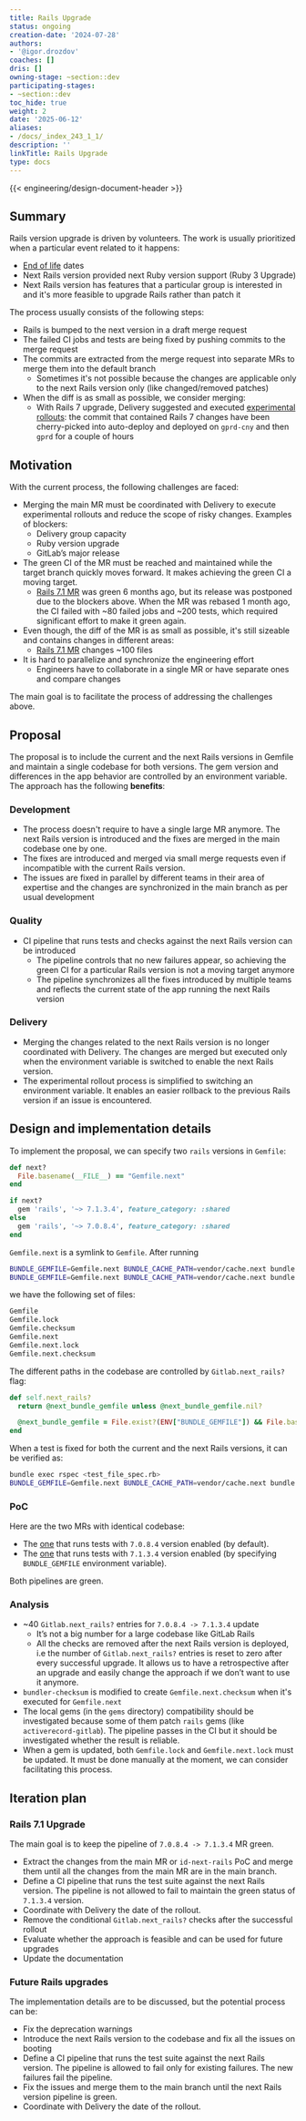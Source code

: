 ```yaml
---
title: Rails Upgrade
status: ongoing
creation-date: '2024-07-28'
authors:
- '@igor.drozdov'
coaches: []
dris: []
owning-stage: ~section::dev
participating-stages:
- ~section::dev
toc_hide: true
weight: 2
date: '2025-06-12'
aliases:
- /docs/_index_243_1_1/
description: ''
linkTitle: Rails Upgrade
type: docs
---
```


<!-- This renders the design document header on the detail page, so don't remove it-->
{{< engineering/design-document-header >}}

## Summary

Rails version upgrade is driven by volunteers. The work is usually prioritized when a particular event related to it happens:

- [End of life](https://endoflife.date/rails) dates
- Next Rails version provided next Ruby version support (Ruby 3 Upgrade)
- Next Rails version has features that a particular group is interested in and it's more feasible to upgrade Rails rather than patch it

The process usually consists of the following steps:

- Rails is bumped to the next version in a draft merge request
- The failed CI jobs and tests are being fixed by pushing commits to the merge request
- The commits are extracted from the merge request into separate MRs to merge them into the default branch
  - Sometimes it's not possible because the changes are applicable only to the next Rails version only (like changed/removed patches)
- When the diff is as small as possible, we consider merging:
  - With Rails 7 upgrade, Delivery suggested and executed [experimental rollouts](https://gitlab.com/groups/gitlab-org/-/epics/7875#note_1341821006): the commit that contained Rails 7 changes have been cherry-picked into auto-deploy and deployed on `gprd-cny` and then `gprd` for a couple of hours

## Motivation

With the current process, the following challenges are faced:

- Merging the main MR must be coordinated with Delivery to execute experimental rollouts and reduce the scope of risky changes. Examples of blockers:
  - Delivery group capacity
  - Ruby version upgrade
  - GitLab’s major release
- The green CI of the MR must be reached and maintained while the target branch quickly moves forward. It makes achieving the green CI a moving target.
  - [Rails 7.1 MR](https://gitlab.com/gitlab-org/gitlab/-/merge_requests/124004) was green 6 months ago, but its release was postponed due to the blockers above. When the MR was rebased 1 month ago, the CI failed with ~80 failed jobs and ~200 tests, which required significant effort to make it green again.
- Even though, the diff of the MR is as small as possible, it's still sizeable and contains changes in different areas:
  - [Rails 7.1 MR](https://gitlab.com/gitlab-org/gitlab/-/merge_requests/124004) changes ~100 files
- It is hard to parallelize and synchronize the engineering effort
  - Engineers have to collaborate in a single MR or have separate ones and compare changes

The main goal is to facilitate the process of addressing the challenges above.

## Proposal

The proposal is to include the current and the next Rails versions in Gemfile and maintain a single codebase for both versions. The gem version and differences in the app behavior are controlled by an environment variable. The approach has the following **benefits**:

### Development

- The process doesn't require to have a single large MR anymore. The next Rails version is introduced and the fixes are merged in the main codebase one by one.
- The fixes are introduced and merged via small merge requests even if incompatible with the current Rails version.
- The issues are fixed in parallel by different teams in their area of expertise and the changes are synchronized in the main branch as per usual development

### Quality

- CI pipeline that runs tests and checks against the next Rails version can be introduced
  - The pipeline controls that no new failures appear, so achieving the green CI for a particular Rails version is not a moving target anymore
  - The pipeline synchronizes all the fixes introduced by multiple teams and reflects the current state of the app running the next Rails version

### Delivery

- Merging the changes related to the next Rails version is no longer coordinated with Delivery. The changes are merged but executed only when the environment variable is switched to enable the next Rails version.
- The experimental rollout process is simplified to switching an environment variable. It enables an easier rollback to the previous Rails version if an issue is encountered.

## Design and implementation details

To implement the proposal, we can specify two `rails` versions in `Gemfile`:

```ruby
def next?
  File.basename(__FILE__) == "Gemfile.next"
end

if next?
  gem 'rails', '~> 7.1.3.4', feature_category: :shared
else
  gem 'rails', '~> 7.0.8.4', feature_category: :shared
end
```

`Gemfile.next` is a symlink to `Gemfile`. After running

```bash
BUNDLE_GEMFILE=Gemfile.next BUNDLE_CACHE_PATH=vendor/cache.next bundle install
BUNDLE_GEMFILE=Gemfile.next BUNDLE_CACHE_PATH=vendor/cache.next bundle exec bundler-checksum lint
```

we have the following set of files:

```bash
Gemfile
Gemfile.lock
Gemfile.checksum
Gemfile.next
Gemfile.next.lock
Gemfile.next.checksum
```

The different paths in the codebase are controlled by `Gitlab.next_rails?` flag:

```ruby
def self.next_rails?
  return @next_bundle_gemfile unless @next_bundle_gemfile.nil?

  @next_bundle_gemfile = File.exist?(ENV["BUNDLE_GEMFILE"]) && File.basename(ENV["BUNDLE_GEMFILE"]) == "Gemfile.next"
end
```

When a test is fixed for both the current and the next Rails versions, it can be verified as:

```bash
bundle exec rspec <test_file_spec.rb>
BUNDLE_GEMFILE=Gemfile.next BUNDLE_CACHE_PATH=vendor/cache.next bundle exec rspec <test_file_spec.rb>
```

### PoC

Here are the two MRs with identical codebase:

- The [one](https://gitlab.com/gitlab-org/gitlab/-/merge_requests/160895) that runs tests with `7.0.8.4` version enabled (by default).
- The [one](https://gitlab.com/gitlab-org/gitlab/-/merge_requests/160896) that runs tests with `7.1.3.4` version enabled (by specifying `BUNDLE_GEMFILE` environment variable).

Both pipelines are green.

### Analysis

- ~40 `Gitlab.next_rails?` entries for `7.0.8.4 -> 7.1.3.4` update
  - It’s not a big number for a large codebase like GitLab Rails
  - All the checks are removed after the next Rails version is deployed, i.e the number of `Gitlab.next_rails?` entries is reset to zero after every successful upgrade. It allows us to have a retrospective after an upgrade and easily change the approach if we don’t want to use it anymore.
- `bundler-checksum` is modified to create `Gemfile.next.checksum` when it's executed for `Gemfile.next`
- The local gems (in the `gems` directory) compatibility should be investigated because some of them patch `rails` gems (like `activerecord-gitlab`). The pipeline passes in the CI but it should be investigated whether the result is reliable.
- When a gem is updated, both `Gemfile.lock` and `Gemfile.next.lock` must be updated. It must be done manually at the moment, we can consider facilitating this process.

## Iteration plan

### Rails 7.1 Upgrade

The main goal is to keep the pipeline of `7.0.8.4 -> 7.1.3.4` MR green.

- Extract the changes from the main MR or `id-next-rails` PoC and merge them until all the changes from the main MR are in the main branch.
- Define a CI pipeline that runs the test suite against the next Rails version. The pipeline is not allowed to fail to maintain the green status of `7.1.3.4` version.
- Coordinate with Delivery the date of the rollout.
- Remove the conditional `Gitlab.next_rails?` checks after the successful rollout
- Evaluate whether the approach is feasible and can be used for future upgrades
- Update the documentation

### Future Rails upgrades

The implementation details are to be discussed, but the potential process can be:

- Fix the deprecation warnings
- Introduce the next Rails version to the codebase and fix all the issues on booting
- Define a CI pipeline that runs the test suite against the next Rails version. The pipeline is allowed to fail only for existing failures. The new failures fail the pipeline.
- Fix the issues and merge them to the main branch until the next Rails version pipeline is green.
- Coordinate with Delivery the date of the rollout.
